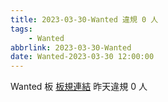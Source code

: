 ```yaml
---
title: 2023-03-30-Wanted 違規 0 人
tags:
    - Wanted
abbrlink: 2023-03-30-Wanted
date: Wanted-2023-03-30 12:00:00
---
```

Wanted 板 [板規連結](https://www.ptt.cc/bbs/Wanted/M.1608829773.A.D3B.html)
昨天違規 0 人
